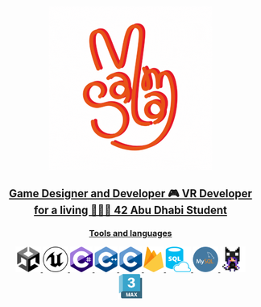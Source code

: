 <p align="center">
  <a href="https://salamsibai.github.io">
  <img src="images/MTrKXO.gif" alt="Example GIF">
</p>

<h2 align="center"> Game Designer and Developer 🎮 VR Developer for a living 👩🏻‍💻 42 Abu Dhabi Student </h2>

<h3 align ="center">Tools and languages</h3>



<p align="center"><img src = "/images/UNITY.png" width= "50" height= "50"> <img src = "/images/ue.png" width= "50" height= "50"> <img src = "/images/SEESHARP.png" width= "45" height= "50"> <img src = "/images/ISO_C++_Logo.svg.png" width= "45" height= "50"> <img src = "/images/C_Logo.png" width= "45" height= "50"> <img src = "/images/firebase.png" width= "40" height= "50"> <img src = "/images/sql.png" width= "50" height= "50"> <img src = "/images/mysql.png" width= "50" height= "50"> <img src = "/images/magica.png" width= "50" height= "50"> <img src = "/images/3dsMax.png" width= "50" height= "50"> </p>



<!--
**SalamSibai/SalamSibai** is a ✨ _special_ ✨ repository because its `README.md` (this file) appears on your GitHub profile.

Here are some ideas to get you started:

- 🔭 I’m currently working on ...
- 🌱 I’m currently learning ...
- 👯 I’m looking to collaborate on ...
- 🤔 I’m looking for help with ...
- 💬 Ask me about ...
- 📫 How to reach me: ...
- 😄 Pronouns: ...
- ⚡ Fun fact: ...
-->
